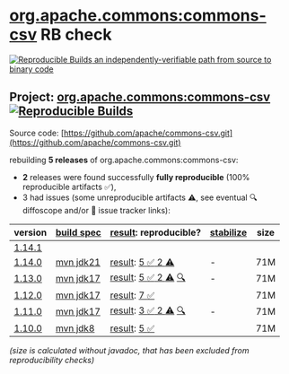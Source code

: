 [org.apache.commons:commons-csv](https://central.sonatype.com/artifact/org.apache.commons/commons-csv/versions) RB check
=======

[![Reproducible Builds](https://reproducible-builds.org/images/logos/rb.svg) an independently-verifiable path from source to binary code](https://reproducible-builds.org/)

## Project: [org.apache.commons:commons-csv](https://central.sonatype.com/artifact/org.apache.commons/commons-csv/versions) [![Reproducible Builds](https://img.shields.io/endpoint?url=https://raw.githubusercontent.com/jvm-repo-rebuild/reproducible-central/master/content/org/apache/commons/csv/badge.json)](https://github.com/jvm-repo-rebuild/reproducible-central/blob/master/content/org/apache/commons/csv/README.md)

Source code: [https://github.com/apache/commons-csv.git](https://github.com/apache/commons-csv.git)

rebuilding **5 releases** of org.apache.commons:commons-csv:
- **2** releases were found successfully **fully reproducible** (100% reproducible artifacts :white_check_mark:),
- 3 had issues (some unreproducible artifacts :warning:, see eventual :mag: diffoscope and/or :memo: issue tracker links):

| version | [build spec](/BUILDSPEC.md) | [result](https://reproducible-builds.org/docs/jvm/): reproducible? | [stabilize](https://github.com/google/oss-rebuild/blob/main/cmd/stabilize/README.md) | size |
| -- | --------- | ------ | ------ | -- |
| [1.14.1](https://central.sonatype.com/artifact/org.apache.commons/commons-csv/1.14.1/pom) | | | |
| [1.14.0](https://central.sonatype.com/artifact/org.apache.commons/commons-csv/1.14.0/pom) | [mvn jdk21](commons-csv-1.14.0.buildspec) | [result](commons-csv-1.14.0.buildinfo): [5 :white_check_mark:  2 :warning:](commons-csv-1.14.0.buildcompare) | - | 71M |
| [1.13.0](https://central.sonatype.com/artifact/org.apache.commons/commons-csv/1.13.0/pom) | [mvn jdk17](commons-csv-1.13.0.buildspec) | [result](commons-csv-1.13.0.buildinfo): [5 :white_check_mark:  2 :warning:](commons-csv-1.13.0.buildcompare) [:mag:](commons-csv-1.13.0.diffoscope) | - | 71M |
| [1.12.0](https://central.sonatype.com/artifact/org.apache.commons/commons-csv/1.12.0/pom) | [mvn jdk17](commons-csv-1.12.0.buildspec) | [result](commons-csv-1.12.0.buildinfo): [7 :white_check_mark: ](commons-csv-1.12.0.buildcompare) | | 71M |
| [1.11.0](https://central.sonatype.com/artifact/org.apache.commons/commons-csv/1.11.0/pom) | [mvn jdk17](commons-csv-1.11.0.buildspec) | [result](commons-csv-1.11.0.buildinfo): [3 :white_check_mark:  2 :warning:](commons-csv-1.11.0.buildcompare) [:mag:](commons-csv-1.11.0.diffoscope) | - | 71M |
| [1.10.0](https://central.sonatype.com/artifact/org.apache.commons/commons-csv/1.10.0/pom) | [mvn jdk8](commons-csv-1.10.0.buildspec) | [result](commons-csv-1.10.0.buildinfo): [5 :white_check_mark: ](commons-csv-1.10.0.buildcompare) | | 71M |

<i>(size is calculated without javadoc, that has been excluded from reproducibility checks)</i>
